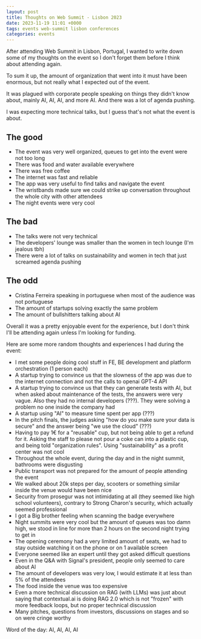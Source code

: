 ```yaml
---
layout: post
title: Thoughts on Web Summit - Lisbon 2023
date: 2023-11-19 11:01 +0000
tags: events web-summit lisbon conferences
categories: events
---
```


After attending Web Summit in Lisbon, Portugal, I wanted to write down some of my thoughts on the event so I don't forget them before I think about attending again.

To sum it up, the amount of organization that went into it must have been enormous, but not really what I expected out of the event.

It was plagued with corporate people speaking on things they didn't know about, mainly AI, AI, AI, and more AI. And there was a lot of agenda pushing.

I was expecting more technical talks, but I guess that's not what the event is about.

## The good

- The event was very well organized, queues to get into the event were not too long
- There was food and water available everywhere
- There was free coffee
- The internet was fast and reliable
- The app was very useful to find talks and navigate the event
- The wristbands made sure we could strike up conversation throughout the whole city with other attendees
- The night events were very cool


## The bad

- The talks were not very technical
- The developers' lounge was smaller than the women in tech lounge (I'm jealous tbh)
- There were a lot of talks on sustainability and women in tech that just screamed agenda pushing


## The odd

- Cristina Ferreira speaking in portuguese when most of the audience was not portuguese
- The amount of startups solving exactly the same problem
- The amount of bullshitters talking about AI


Overall it was a pretty enjoyable event for the experience, but I don't think I'll be attending again unless I'm looking for funding.

Here are some more random thoughts and experiences I had during the event:

- I met some people doing cool stuff in FE, BE development and platform orchestration (1 person each)
- A startup trying to convince us that the slowness of the app was due to the internet connection and not the calls to openai GPT-4 API
- A startup trying to convince us that they can generate tests with AI, but when asked about maintenance of the tests, the answers were very vague. Also they had no internal developers (???). They were solving a problem no one inside the company had
- A startup using "AI" to measure time spent per app (???)
- In the pitch finals, the judges asking "how do you make sure your data is secure" and the answer being "we use the cloud" (???)
- Having to pay 1€ for a "reusable" cup, but not being able to get a refund for it. Asking the staff to please not pour a coke can into a plastic cup, and being told "organization rules". Using "sustainability" as a profit center was not cool
- Throughout the whole event, during the day and in the night summit, bathrooms were disgusting
- Public transport was not prepared for the amount of people attending the event
- We walked about 20k steps per day, scooters or something similar inside the venue would have been nice
- Security from prosegur was not intimidating at all (they seemed like high school volunteers), contrary to Strong Charon's security, which actually seemed professional
- I got a Big brother feeling when scanning the badge everywhere
- Night summits were very cool but the amount of queues was too damn high, we stood in line for more than 2 hours on the second night trying to get in
- The opening ceremony had a very limited amount of seats, we had to stay outside watching it on the phone or on 1 available screen
- Everyone seemed like an expert until they got asked difficult questions
- Even in the Q&A with Signal's president, people only seemed to care about AI
- The amount of developers was very low, I would estimate it at less than 5% of the attendees
- The food inside the venue was too expensive
- Even a more technical discussion on RAG (with LLMs) was just about saying that contextual.ai is doing RAG 2.0 which is not "frozen" with more feedback loops, but no proper technical discussion
- Many pitches, questions from investors, discussions on stages and so on were cringe worthy


Word of the day: AI, AI, AI, AI
